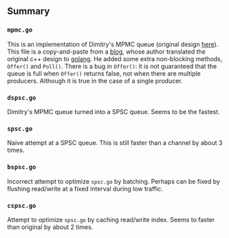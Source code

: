 ## Summary

### `mpmc.go`
This is an implementation of Dimitry's MPMC queue (original design [here](https://www.1024cores.net/home/lock-free-algorithms/queues/bounded-mpmc-queue)). This file is a copy-and-paste from a [blog](https://bravenewgeek.com/so-you-wanna-go-fast/), whose author translated the original c++ design to [golang](https://github.com/Workiva/go-datastructures/blob/master/queue/ring.go). He added some extra non-blocking methods, `Offer()` and `Poll()`. There is a bug in `Offer()`: it is not guaranteed that the queue is full when `Offer()` returns false, not when there are multiple producers. Although it is true in the case of a single producer.

### `dspsc.go`
Dimitry's MPMC queue turned into a SPSC queue. Seems to be the fastest.

### `spsc.go`
Naive attempt at a SPSC queue. This is still faster than a channel by about 3 times.

### `bspsc.go`
Incorrect attempt to optimize `spsc.go` by batching. Perhaps can be fixed by flushing read/write at a fixed interval during low traffic.

### `cspsc.go`
Attempt to optimize `spsc.go` by caching read/write index. Seems to faster than original by about 2 times.
